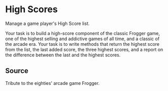 # High Scores

Manage a game player's High Score list.

Your task is to build a high-score component of the classic Frogger game, one of the highest selling and addictive games of all time, and a classic of the arcade era. Your task is to write methods that return the highest score from the list, the last added score, the three highest scores, and a report on the difference between the last and the highest scores.

## Source

Tribute to the eighties' arcade game Frogger.
